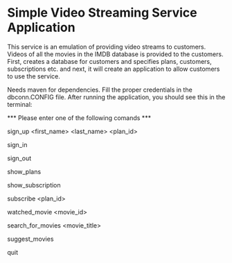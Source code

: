 # Simple Video Streaming Service Application

This service is an emulation of providing video streams to customers. Videos of all the movies in the IMDB database is provided to the customers. First, creates a database for customers and specifies plans, customers, subscriptions etc. and next, it will create an application to allow customers to use the service.

Needs maven for dependencies. Fill the proper credentials in the dbconn.CONFIG file.
After running the application, you should see this in the terminal: 

*** Please enter one of the following comands ***

sign_up <email> <password> <first_name> <last_name> <plan_id>

sign_in <email> <password>

sign_out

show_plans

show_subscription

subscribe <plan_id>

watched_movie <movie_id>

search_for_movies <movie_title>

suggest_movies

quit
